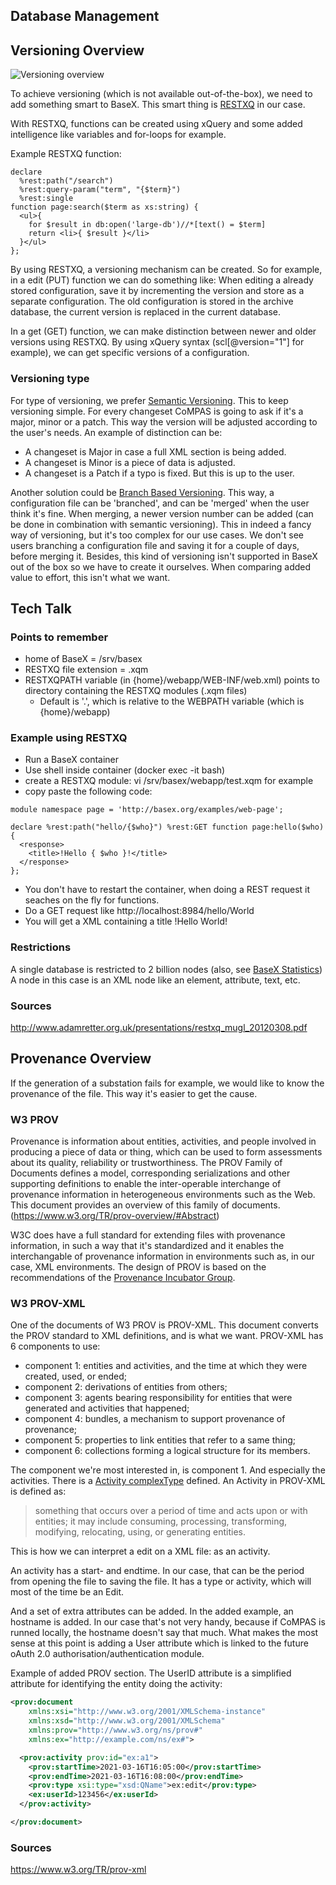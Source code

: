 ## Database Management

## Versioning Overview
![Versioning overview](./images/database/BaseX_Versioning.png)

To achieve versioning (which is not available out-of-the-box), we need to add something smart to BaseX. This smart thing is [RESTXQ](http://exquery.github.io/exquery/exquery-restxq-specification/restxq-1.0-specification.html) in our case.

With RESTXQ, functions can be created using xQuery and some added intelligence like variables and for-loops for example.

Example RESTXQ function:

```
declare
  %rest:path("/search")
  %rest:query-param("term", "{$term}")
  %rest:single
function page:search($term as xs:string) {
  <ul>{
    for $result in db:open('large-db')//*[text() = $term]
    return <li>{ $result }</li>
  }</ul>
};
```

By using RESTXQ, a versioning mechanism can be created. So for example, in a edit (PUT) function we can do something like: When editing a already stored configuration, save it by incrementing the version and store as a separate configuration. The old configuration is stored in the archive database, the current version is replaced in the current database.

In a get (GET) function, we can make distinction between newer and older versions using RESTXQ. By using xQuery syntax (scl[@version="1"] for example), we can get specific versions of a configuration.

### Versioning type
For type of versioning, we prefer [Semantic Versioning](https://semver.org/). This to keep versioning simple. For every changeset CoMPAS is going to ask if it's a major, minor or a patch. This way the version will be adjusted according to the user's needs. An example of distinction can be:
- A changeset is Major in case a full XML section is being added.
- A changeset is Minor is a piece of data is adjusted.
- A changeset is a Patch if a typo is fixed.
But this is up to the user.

Another solution could be [Branch Based Versioning](https://simon-maxen.medium.com/branch-based-versioning-5ebf6ca2bccb). This way, a configuration file can be 'branched', and can be 'merged' when the user think it's fine. When merging, a newer version number can be added (can be done in combination with semantic versioning).
This in indeed a fancy way of versioning, but it's too complex for our use cases. We don't see users branching a configuration file and saving it for a couple of days, before merging it. Besides, this kind of versioning isn't supported in BaseX out of the box so we have to create it ourselves. When comparing added value to effort, this isn't what we want.

## Tech Talk

### Points to remember
- home of BaseX = /srv/basex
- RESTXQ file extension = .xqm
- RESTXQPATH variable (in {home}/webapp/WEB-INF/web.xml) points to directory containing the RESTXQ modules (.xqm files)
  - Default is '.', which is relative to the WEBPATH variable (which is {home}/webapp)

### Example using RESTXQ

- Run a BaseX container
- Use shell inside container (docker exec -it <container id> bash)
- create a RESTXQ module: vi /srv/basex/webapp/test.xqm for example
- copy paste the following code:

```
module namespace page = 'http://basex.org/examples/web-page';

declare %rest:path("hello/{$who}") %rest:GET function page:hello($who) {
  <response>
    <title>!Hello { $who }!</title>
  </response>
};
```

- You don't have to restart the container, when doing a REST request it seaches on the fly for functions.
- Do a GET request like http://localhost:8984/hello/World
- You will get a XML containing a title !Hello World!

### Restrictions
A single database is restricted to 2 billion nodes (also, see [BaseX Statistics](https://docs.basex.org/wiki/Statistics))
A node in this case is an XML node like an element, attribute, text, etc.

### Sources
http://www.adamretter.org.uk/presentations/restxq_mugl_20120308.pdf

## Provenance Overview
If the generation of a substation fails for example, we would like to know the provenance of the file.
This way it's easier to get the cause.

### W3 PROV
Provenance is information about entities, activities, and people involved in producing a piece of data or thing, which can be used to form assessments about its quality, reliability or trustworthiness. The PROV Family of Documents defines a model, corresponding serializations and other supporting definitions to enable the inter-operable interchange of provenance information in heterogeneous environments such as the Web. This document provides an overview of this family of documents. (https://www.w3.org/TR/prov-overview/#Abstract)

W3C does have a full standard for extending files with provenance information, in such a way that it's standardized and it enables the interchangable of provenance information in environments such as, in our case, XML environments. The design of PROV is based on the recommendations of the [Provenance Incubator Group](https://www.w3.org/2005/Incubator/prov/charter).

### W3 PROV-XML
One of the documents of W3 PROV is PROV-XML. This document converts the PROV standard to XML definitions, and is what we want.
PROV-XML has 6 components to use:
- component 1: entities and activities, and the time at which they were created, used, or ended;
- component 2: derivations of entities from others;
- component 3: agents bearing responsibility for entities that were generated and activities that happened;
- component 4: bundles, a mechanism to support provenance of provenance;
- component 5: properties to link entities that refer to a same thing;
- component 6: collections forming a logical structure for its members.

The component we're most interested in, is component 1. And especially the activities.
There is a [Activity complexType](https://www.w3.org/TR/2013/NOTE-prov-xml-20130430/#term-Activity) defined. An Activity in PROV-XML is defined as:

> something that occurs over a period of time and acts upon or with entities; it may include consuming, processing, transforming, modifying, relocating, using, or generating entities.
> 
This is how we can interpret a edit on a XML file: as an activity.

An activity has a start- and endtime. In our case, that can be the period from opening the file to saving the file. It has a type or activity, which will most of the time be an Edit.

And a set of extra attributes can be added. In the added example, an hostname is added. In our case that's not very handy, because if CoMPAS is runned locally, the hostname doesn't say that much. What makes the most sense at this point is adding a User attribute which is linked to the future oAuth 2.0 authorisation/authentication module.

Example of added PROV section. The UserID attribute is a simplified attribute for identifying the entity doing the activity:
```xml
<prov:document
    xmlns:xsi="http://www.w3.org/2001/XMLSchema-instance"
    xmlns:xsd="http://www.w3.org/2001/XMLSchema"
    xmlns:prov="http://www.w3.org/ns/prov#"
    xmlns:ex="http://example.com/ns/ex#">

  <prov:activity prov:id="ex:a1">
    <prov:startTime>2021-03-16T16:05:00</prov:startTime>
    <prov:endTime>2021-03-16T16:08:00</prov:endTime>
    <prov:type xsi:type="xsd:QName">ex:edit</prov:type>
    <ex:userId>123456</ex:userId>
  </prov:activity>

</prov:document>
```

### Sources
https://www.w3.org/TR/prov-xml

